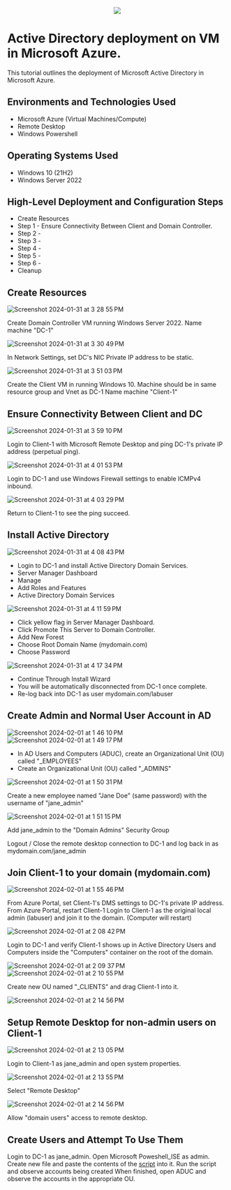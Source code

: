 <p align="center">
<img src=https://logowik.com/content/uploads/images/microsoft-active-directory5035.jpg
</p>

<h1>Active Directory deployment on VM in Microsoft Azure.</h1>

This tutorial outlines the deployment of Microsoft Active Directory in Microsoft Azure. <br />

<h2>Environments and Technologies Used</h2>

- Microsoft Azure (Virtual Machines/Compute)
- Remote Desktop
- Windows Powershell

<h2>Operating Systems Used </h2>

- Windows 10 (21H2)
- Windows Server 2022

<h2>High-Level Deployment and Configuration Steps</h2>

- Create Resources
- Step 1 - Ensure Connectivity Between Client and Domain Controller.
- Step 2 - 
- Step 3 - 
- Step 4 - 
- Step 5 - 
- Step 6 - 
- Cleanup

<h2>Create Resources</h2>

![Screenshot 2024-01-31 at 3 28 55 PM](https://github.com/ClayWunder/ActiveDirectory/assets/157168474/1771c987-2730-4ff5-a84f-c06e97c9cfd2)

Create Domain Controller VM running Windows Server 2022. Name machine "DC-1"

![Screenshot 2024-01-31 at 3 30 49 PM](https://github.com/ClayWunder/ActiveDirectory/assets/157168474/47bda364-2e10-483f-8d21-76bf34228f94)

In Network Settings, set DC's NIC Private IP address to be static.

![Screenshot 2024-01-31 at 3 51 03 PM](https://github.com/ClayWunder/ActiveDirectory/assets/157168474/27ab1cbd-536c-485f-92de-c7e03a53e7d4)

Create the Client VM in running Windows 10. Machine should be in same resource group and Vnet as DC-1 Name machine "Client-1"

<h2>Ensure Connectivity Between Client and DC</h2>

![Screenshot 2024-01-31 at 3 59 10 PM](https://github.com/ClayWunder/ActiveDirectory/assets/157168474/9c478fd2-7f16-4a48-b91e-c6da803ee1f4)

Login to Client-1 with Microsoft Remote Desktop and ping DC-1's private IP address (perpetual ping).

![Screenshot 2024-01-31 at 4 01 53 PM](https://github.com/ClayWunder/ActiveDirectory/assets/157168474/7848a6ea-dc6d-4ef3-916e-b11d30e83f03)

Login to DC-1 and use Windows Firewall settings to enable ICMPv4 inbound.

![Screenshot 2024-01-31 at 4 03 29 PM](https://github.com/ClayWunder/ActiveDirectory/assets/157168474/3e18791e-d2c1-4764-9d5a-22718ac329f3)

Return to Client-1 to see the ping succeed.

<h2>Install Active Directory</h2>

![Screenshot 2024-01-31 at 4 08 43 PM](https://github.com/ClayWunder/ActiveDirectory/assets/157168474/01b880d7-03a2-4b13-907d-07323c2d440d)

- Login to DC-1 and install Active Directory Domain Services. 
- Server Manager Dashboard
- Manage
- Add Roles and Features
- Active Directory Domain Services

![Screenshot 2024-01-31 at 4 11 59 PM](https://github.com/ClayWunder/ActiveDirectory/assets/157168474/28d20517-7c7e-4663-8814-9663664a356f)

- Click yellow flag in Server Manager Dashboard.
- Click Promote This Server to Domain Controller.
- Add New Forest
- Choose Root Domain Name (mydomain.com)
- Choose Password

![Screenshot 2024-01-31 at 4 17 34 PM](https://github.com/ClayWunder/ActiveDirectory/assets/157168474/06fa5fc9-b9e3-44ca-9f5f-a6981cc13f94)

- Continue Through Install Wizard
- You will be automatically disconnected from DC-1 once complete.
- Re-log back into DC-1 as user mydomain.com/labuser

<h2>Create Admin and Normal User Account in AD</h2>

![Screenshot 2024-02-01 at 1 46 10 PM](https://github.com/ClayWunder/ActiveDirectory/assets/157168474/dc036758-34e5-4cb5-a6d9-2eb0972ab2c7)
![Screenshot 2024-02-01 at 1 49 17 PM](https://github.com/ClayWunder/ActiveDirectory/assets/157168474/d8c7a083-d289-48e6-af06-ededb71103fa)

- In AD Users and Computers (ADUC), create an Organizational Unit (OU) called "_EMPLOYEES"
- Create an Organizational Unit (OU) called "_ADMINS"

![Screenshot 2024-02-01 at 1 50 31 PM](https://github.com/ClayWunder/ActiveDirectory/assets/157168474/071e4efa-74b2-4d6f-9dc5-e33b45f91d30)

Create a new employee named "Jane Doe" (same password) with the username of "jane_admin"

![Screenshot 2024-02-01 at 1 51 15 PM](https://github.com/ClayWunder/ActiveDirectory/assets/157168474/a6d8807a-f44e-48c7-b25f-5d44565b45b2)

Add jane_admin to the "Domain Admins" Security Group

Logout / Close the remote desktop connection to DC-1 and log back in as mydomain.com/jane_admin

<h2>Join Client-1 to your domain (mydomain.com)</h2>

![Screenshot 2024-02-01 at 1 55 46 PM](https://github.com/ClayWunder/ActiveDirectory/assets/157168474/b8ab0704-9775-4415-acde-53ccfda3a798)

From Azure Portal, set Client-1's DMS settings to DC-1's private IP address.
From Azure Portal, restart Client-1
Login to Client-1 as the original local admin (labuser) and join it to the domain. (Computer will restart)

![Screenshot 2024-02-01 at 2 08 42 PM](https://github.com/ClayWunder/ActiveDirectory/assets/157168474/79af385e-8d60-4d5e-8ef0-d01ed193b03e)

Login to DC-1 and verify Client-1 shows up in Active Directory Users and Computers inside the "Computers" container on the root of the domain.

![Screenshot 2024-02-01 at 2 09 37 PM](https://github.com/ClayWunder/ActiveDirectory/assets/157168474/9733552e-ea9e-4214-a5e0-79d9b4c792f7)
![Screenshot 2024-02-01 at 2 10 55 PM](https://github.com/ClayWunder/ActiveDirectory/assets/157168474/54325a4d-82b8-435b-ae3a-0bb72ae392a7)

Create new OU named "_CLIENTS" and drag Client-1 into it.

![Screenshot 2024-02-01 at 2 14 56 PM](https://github.com/ClayWunder/ActiveDirectory/assets/157168474/b48a3687-2a09-4e6a-9f49-3be461f2a2c1)

<h2>Setup Remote Desktop for non-admin users on Client-1</h2>

![Screenshot 2024-02-01 at 2 13 05 PM](https://github.com/ClayWunder/ActiveDirectory/assets/157168474/3c281e4e-1b4c-4902-83c8-b101eae8d33e)

Login to Client-1 as jane_admin and open system properties.

![Screenshot 2024-02-01 at 2 13 55 PM](https://github.com/ClayWunder/ActiveDirectory/assets/157168474/445288b0-385e-4431-abcf-d85571768819)

Select "Remote Desktop"

![Screenshot 2024-02-01 at 2 14 56 PM](https://github.com/ClayWunder/ActiveDirectory/assets/157168474/faca5e2c-73c3-46db-95e5-89404b1c2803)

Allow "domain users" access to remote desktop.

<h2>Create Users and Attempt To Use Them</h2>

Login to DC-1 as jane_admin.
Open Microsoft Poweshell_ISE as admin.
Create new file and paste the contents of the [script](https://github.com/ClayWunder/create-users-in-AD-script) into it.
Run the script and observe accounts being created When finished, open ADUC and observe the accounts in the appropriate OU.
